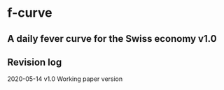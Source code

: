 # f-curve
## A daily fever curve for the Swiss economy v1.0

## Revision log
2020-05-14	v1.0	Working paper version


